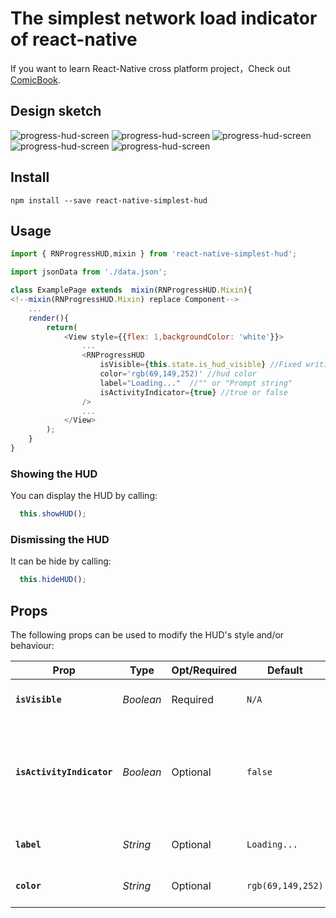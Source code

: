 # The simplest network load indicator of react-native


If you want to learn React-Native cross platform project，Check out [ComicBook](https://github.com/liyuechun/ComicBook).


## Design sketch

![progress-hud-screen](http://ooljpjhzm.bkt.clouddn.com/001.png)
![progress-hud-screen](http://ooljpjhzm.bkt.clouddn.com/002.png)
![progress-hud-screen](http://ooljpjhzm.bkt.clouddn.com/003.png)
![progress-hud-screen](http://ooljpjhzm.bkt.clouddn.com/004.png)
![progress-hud-screen](http://ooljpjhzm.bkt.clouddn.com/005.png)

## Install

```shell
npm install --save react-native-simplest-hud
```

## Usage

```js
import { RNProgressHUD,mixin } from 'react-native-simplest-hud';

import jsonData from './data.json';

class ExamplePage extends  mixin(RNProgressHUD.Mixin){
<!--mixin(RNProgressHUD.Mixin) replace Component-->
    ...
    render(){
        return(
            <View style={{flex: 1,backgroundColor: 'white'}}>
                ...
                <RNProgressHUD
                    isVisible={this.state.is_hud_visible} //Fixed writing
                    color='rgb(69,149,252)' //hud color
                    label="Loading..."  //"" or "Prompt string"
                    isActivityIndicator={true} //true or false
                />
                ...
            </View>
        );
    }
}
```

### Showing the HUD
You can display the HUD by calling:

```js
  this.showHUD();
```

### Dismissing the HUD
It can be hide by calling:

```js
  this.hideHUD();
```

## Props
The following props can be used to modify the HUD's style and/or behaviour:

| Prop | Type | Opt/Required | Default | Note |
|---|---|---|---|---|
|__`isVisible`__|_Boolean_|Required|`N/A`|Displays the HUD when set to true.
|__`isActivityIndicator`__|_Boolean_|Optional|`false`|When set to true, the HUD is show by the ActivityIndicator style,or showing by the Rotating ring style.
|__`label`__|_String_|Optional|`Loading...`|Sets Prompt string of the HUD.
|__`color`__|_String_|Optional|`rgb(69,149,252)`|Sets the color of the HUD spinner.




